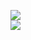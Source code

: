 [![](https://img.shields.io/badge/Made%20With-Github%20Spray-lightgrey.svg?style=for-the-badge&logo=github)](https://github.com/Annihil/github-spray#3148)  
[![](https://i.imgur.com/2DrTn0Z.gif)](https://github.com/Annihil/github-spray)